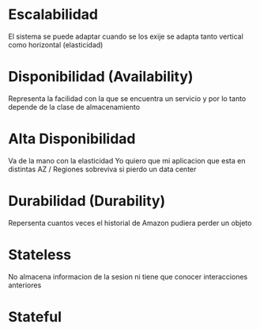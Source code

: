 # Escalabilidad

El sistema se puede adaptar cuando se los exije se adapta 
tanto vertical como horizontal (elasticidad)


# Disponibilidad (Availability)

Representa la facilidad con la que se encuentra un servicio y por lo tanto depende de la clase de almacenamiento


# Alta Disponibilidad 

Va de la mano con la elasticidad
Yo quiero que mi aplicacion que esta en distintas AZ / Regiones sobreviva si pierdo un data center


# Durabilidad (Durability)

Repersenta cuantos veces el historial de Amazon pudiera perder un objeto


# Stateless

No almacena informacion de la sesion ni tiene que conocer interacciones anteriores


# Stateful